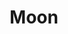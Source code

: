 ---
title: Moon
tags: ["moon", "night", "lunar", "space", "celestial", "sky", "astronomy"]
icon: moon
svg: '<svg xmlns="http://www.w3.org/2000/svg" width="24" height="24" fill="none" viewBox="0 0 24 24" stroke-width="1.5" stroke-linecap="round" stroke-linejoin="round" stroke="currentColor"><path d="M21 12.808c-.5 5.347-5.849 9.14-11.107 7.983C-.077 18.6 1.15 3.909 11.112 3 6.394 9.296 14.618 17.462 21 12.808Z"/></svg>'
---